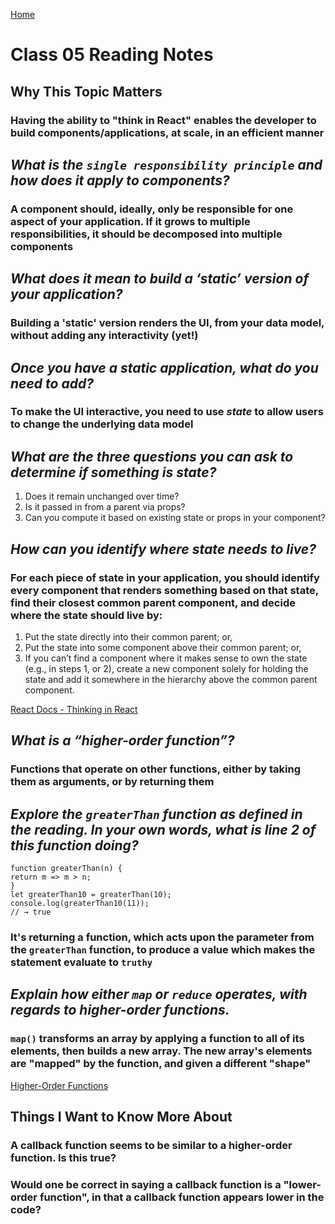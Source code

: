 [Home](https://pgmorales76.github.io/reading_notes_301/)

# Class 05 Reading Notes

## Why This Topic Matters

### Having the ability to "think in React" enables the developer to build components/applications, at scale, in an efficient manner

## *What is the `single responsibility principle` and how does it apply to components?*

### A component should, ideally, only be responsible for one aspect of your application. If it grows to multiple responsibilities, it should be decomposed into multiple components

## *What does it mean to build a ‘static’ version of your application?*

### Building a 'static' version renders the UI, from your data model, without adding any interactivity (yet!)

## *Once you have a static application, what do you need to add?*

### To make the UI interactive, you need to use *state* to allow users to change the underlying data model

## *What are the three questions you can ask to determine if something is state?*

1. Does it remain unchanged over time?
2. Is it passed in from a parent via props?
3. Can you compute it based on existing state or props in your component?

## *How can you identify where state needs to live?*

### For each piece of state in your application, you should identify every component that renders something based on that state, find their closest common parent component, and decide where the state should live by:

1. Put the state directly into their common parent; or,
2. Put the state into some component above their common parent; or,
3. If you can’t find a component where it makes sense to own the state (e.g., in steps 1, or 2), create a new component solely for holding the state and add it somewhere in the hierarchy above the common parent component.

[React Docs - Thinking in React](https://reactjs.org/docs/thinking-in-react.html)

## *What is a “higher-order function”?*

### Functions that operate on other functions, either by taking them as arguments, or by returning them

## *Explore the `greaterThan` function as defined in the reading. In your own words, what is line 2 of this function doing?*

    function greaterThan(n) {
    return m => m > n;
    }
    let greaterThan10 = greaterThan(10);
    console.log(greaterThan10(11));
    // → true

### It's returning a function, which acts upon the parameter from the `greaterThan` function, to produce a value which makes the statement evaluate to `truthy`

## *Explain how either `map` or `reduce` operates, with regards to higher-order functions.*

### `map()` transforms an array by applying a function to all of its elements, then builds a new array. The new array's elements are "mapped" by the function, and given a different "shape"

[Higher-Order Functions](https://eloquentjavascript.net/05_higher_order.html#h_xxCc98lOBK)

## Things I Want to Know More About

### A callback function seems to be similar to a higher-order function. Is this true?

### Would one be correct in saying a callback function is a "lower-order function", in that a callback function appears lower in the code?
